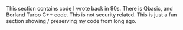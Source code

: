 This section contains code I wrote back in 90s. There is Qbasic, and Borland Turbo C++ code. This is not security related. This is just a fun section showing / preserving my code from long ago. 
